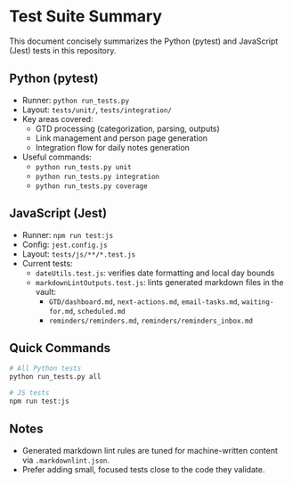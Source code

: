 # Test Suite Summary

This document concisely summarizes the Python (pytest) and JavaScript (Jest) tests in this repository.

## Python (pytest)

- Runner: `python run_tests.py`
- Layout: `tests/unit/`, `tests/integration/`
- Key areas covered:
  - GTD processing (categorization, parsing, outputs)
  - Link management and person page generation
  - Integration flow for daily notes generation
- Useful commands:
  - `python run_tests.py unit`
  - `python run_tests.py integration`
  - `python run_tests.py coverage`

## JavaScript (Jest)

- Runner: `npm run test:js`
- Config: `jest.config.js`
- Layout: `tests/js/**/*.test.js`
- Current tests:
  - `dateUtils.test.js`: verifies date formatting and local day bounds
  - `markdownLintOutputs.test.js`: lints generated markdown files in the vault:
    - `GTD/dashboard.md`, `next-actions.md`, `email-tasks.md`, `waiting-for.md`, `scheduled.md`
    - `reminders/reminders.md`, `reminders/reminders_inbox.md`

## Quick Commands

```bash
# All Python tests
python run_tests.py all

# JS tests
npm run test:js
```

## Notes

- Generated markdown lint rules are tuned for machine-written content via `.markdownlint.json`.
- Prefer adding small, focused tests close to the code they validate.
